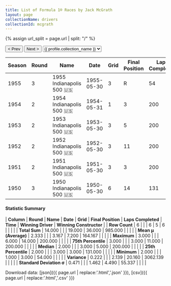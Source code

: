 ```yaml
---
title: List of Formula 1® Races by Jack McGrath
layout: page
collectionName: drivers
collectionId: mcgrath
---
```


{% assign url_split = page.url | split: "/" %}
<div id="collection-navigation">
<button onclick="selector.options[selector.selectedIndex-1].value && (window.location = selector.options[selector.selectedIndex-1].value);">&lt; Prev</button>
<button onclick="selector.options[selector.selectedIndex+1].value && (window.location = selector.options[selector.selectedIndex+1].value);">Next &gt;</button>
<select id="selector" onchange="this.options[this.selectedIndex].value && (window.location = this.options[this.selectedIndex].value);">
  {% for collectionId in site.data[page.collectionName].refs %}
    {% if collectionId == page.collectionId %}
      {% assign selected = "selected" %}
    {% else %}
      {% assign selected = "" %}
    {% endif %}
    {% assign profile = site.data[page.collectionName][collectionId].profile %}
    <option value="/f1/{{ page.collectionName }}/{{ collectionId }}/{{ url_split[4] }}" {{ selected }}>{{ profile.collection_name }}</option>
  {% endfor %}
</select>
</div>

| Season | Round | Name | Date | Grid | Final Position | Laps Completed | Time | Winning Driver | Winning Constructor |
|--|--|--|--|--|--|--|--|--|--|
| 1955 | 3 | 1955 Indianapolis 500 🇺🇸 | 1955-05-30 | 3 | R | 54 |   | Bob Sweikert 🇺🇸 | Kurtis Kraft 🇺🇸 |
| 1954 | 2 | 1954 Indianapolis 500 🇺🇸 | 1954-05-31 | 1 | 3 | 200 | +1:19.73 | Bill Vukovich 🇺🇸 | Kurtis Kraft 🇺🇸 |
| 1953 | 2 | 1953 Indianapolis 500 🇺🇸 | 1953-05-30 | 3 | 5 | 200 | +7:49.64 | Bill Vukovich 🇺🇸 | Kurtis Kraft 🇺🇸 |
| 1952 | 2 | 1952 Indianapolis 500 🇺🇸 | 1952-05-30 | 3 | 11 | 200 | +14:21.72 | Troy Ruttman 🇺🇸 | Kuzma 🇺🇸 |
| 1951 | 2 | 1951 Indianapolis 500 🇺🇸 | 1951-05-30 | 3 | 3 | 200 | +2:51.39 | Lee Wallard 🇺🇸 | Kurtis Kraft 🇺🇸 |
| 1950 | 3 | 1950 Indianapolis 500 🇺🇸 | 1950-05-30 | 6 | 14 | 131 |   | Johnnie Parsons 🇺🇸 | Kurtis Kraft 🇺🇸 |

#### Statistic Summary

| **Column** | **Round** | **Name** | **Date** | **Grid** | **Final Position** | **Laps Completed** | **Time** | **Winning Driver** | **Winning Constructor** |
| **Row Count** | 6 |  |  | 6 | 5 | 6 |  |  |  |
| **Total Sum** | 14.000 |  |  | 19.000 | 36.000 | 985.000 |  |  |  |
| **Mean μ (Average)** | 2.333 |  |  | 3.167 | 7.200 | 164.167 |  |  |  |
| **Maximum** | 3.000 |  |  | 6.000 | 14.000 | 200.000 |  |  |  |
| **75th Percentile** | 3.000 |  |  | 3.000 | 11.000 | 200.000 |  |  |  |
| **Median** | 2.000 |  |  | 3.000 | 5.000 | 200.000 |  |  |  |
| **25th Percentile** | 2.000 |  |  | 3.000 | 3.000 | 131.000 |  |  |  |
| **Minimum** | 2.000 |  |  | 1.000 | 3.000 | 54.000 |  |  |  |
| **Variance** | 0.222 |  |  | 2.139 | 20.160 | 3062.139 |  |  |  |
| **Standard Deviation σ** | 0.471 |  |  | 1.462 | 4.490 | 55.337 |  |  |  |

Download data: [json]({{ page.url | replace:'.html','.json' }}), [csv]({{ page.url | replace:'.html','.csv' }})
